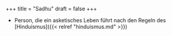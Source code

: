 +++
title = "Sadhu"
draft = false
+++

-   Person, die ein asketisches Leben führt nach den Regeln des [Hinduismus]({{< relref "hinduismus.md" >}})